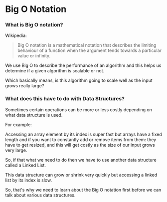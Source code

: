 # Big O Notation

### What is Big O notation?

Wikipedia:

> Big O notation is a mathematical notation that describes the limiting behaviour of a function when the argument tends towards a particular value or infinity.

We use Big O to describe the performance of an algorithm and this helps us determine if a given algorithm is scalable or not.

Which basically means, is this algorithm going to scale well as the input grows really large?

### What does this have to do with Data Structures?

Sometimes certain operations can be more or less costly depending on what data structure is used.

For example:

Accessing an array element by its index is super fast but arrays have a fixed length and if you want to constantly add or remove items from them: they have to get resized, and this will get costly as the size of our input grows very large.

So, if that what we need to do then we have to use another data structure called a Linked List.

This data structure can grow or shrink very quickly but accessing a linked list by its index is slow.

So, that's why we need to learn about the Big O notation first before we can talk about various data structures.